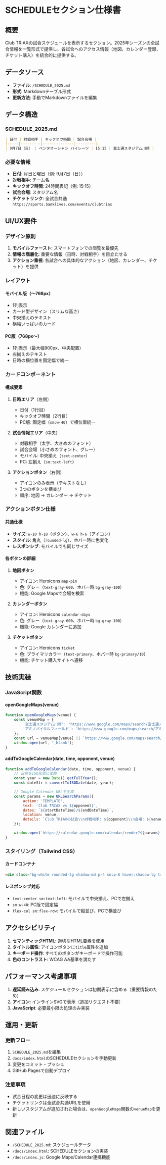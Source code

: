 # SCHEDULEセクション仕様書

## 概要
Club TRIAXの試合スケジュールを表示するセクション。2025年シーズンの全試合情報を一覧形式で提供し、各試合へのアクセス情報（地図、カレンダー登録、チケット購入）を統合的に提供する。

## データソース
- **ファイル**: `/SCHEDULE_2025.md`
- **形式**: Markdownテーブル形式
- **更新方法**: 手動でMarkdownファイルを編集

## データ構造

### SCHEDULE_2025.md
```markdown
| 日付 | 対戦相手 | キックオフ時間 | 試合会場 |
|-----|---------|--------------|---------|
| 9月7日（日） | ペンタオーシャン パイレーツ | 15:15 | 富士通スタジアム川崎 |
```

### 必要な情報
- **日付**: 月日と曜日（例: 9月7日（日））
- **対戦相手**: チーム名
- **キックオフ時間**: 24時間表記（例: 15:15）
- **試合会場**: スタジアム名
- **チケットリンク**: 全試合共通 `https://sports.banklives.com/events/clubtriax`

## UI/UX要件

### デザイン原則
1. **モバイルファースト**: スマートフォンでの閲覧を最優先
2. **情報の階層化**: 重要な情報（日時、対戦相手）を目立たせる
3. **アクション重視**: 各試合への具体的なアクション（地図、カレンダー、チケット）を提供

### レイアウト

#### モバイル版（〜768px）
- 1列表示
- カード型デザイン（スリムな高さ）
- 中央揃えのテキスト
- 横幅いっぱいのカード

#### PC版（768px〜）
- 1列表示（最大幅900px、中央配置）
- 左揃えのテキスト
- 日時の横位置を固定幅で統一

### カードコンポーネント

#### 構成要素
1. **日時エリア**（左側）
   - 日付（1行目）
   - キックオフ時間（2行目）
   - PC版: 固定幅（`sm:w-40`）で横位置統一

2. **試合情報エリア**（中央）
   - 対戦相手（太字、大きめのフォント）
   - 試合会場（小さめのフォント、グレー）
   - モバイル: 中央揃え（`text-center`）
   - PC: 左揃え（`sm:text-left`）

3. **アクションボタン**（右側）
   - アイコンのみ表示（テキストなし）
   - 3つのボタンを横並び
   - 順序: 地図 → カレンダー → チケット

### アクションボタン仕様

#### 共通仕様
- **サイズ**: `w-10 h-10`（ボタン）、`w-6 h-6`（アイコン）
- **スタイル**: 角丸（`rounded-lg`）、ホバー時に色変化
- **レスポンシブ**: モバイルでも同じサイズ

#### 各ボタンの詳細

1. **地図ボタン**
   - アイコン: Heroicons `map-pin`
   - 色: グレー（`text-gray-600`、ホバー時 `bg-gray-100`）
   - 機能: Google Mapsで会場を検索

2. **カレンダーボタン**
   - アイコン: Heroicons `calendar-days`
   - 色: グレー（`text-gray-600`、ホバー時 `bg-gray-100`）
   - 機能: Google カレンダーに追加

3. **チケットボタン**
   - アイコン: Heroicons `ticket`
   - 色: プライマリカラー（`text-primary`、ホバー時 `bg-primary/10`）
   - 機能: チケット購入サイトへ遷移

## 技術実装

### JavaScript関数

#### openGoogleMaps(venue)
```javascript
function openGoogleMaps(venue) {
    const venueMap = {
        '富士通スタジアム川崎': 'https://www.google.com/maps/search/富士通スタジアム川崎',
        'アミノバイタルフィールド': 'https://www.google.com/maps/search/アミノバイタルフィールド'
    };
    const url = venueMap[venue] || `https://www.google.com/maps/search/${encodeURIComponent(venue)}`;
    window.open(url, '_blank');
}
```

#### addToGoogleCalendar(date, time, opponent, venue)
```javascript
function addToGoogleCalendar(date, time, opponent, venue) {
    // 日付をISO形式に変換
    const year = new Date().getFullYear();
    const dateStr = convertToISODate(date, year);

    // Google Calendar URLを生成
    const params = new URLSearchParams({
        action: 'TEMPLATE',
        text: `Club TRIAX vs ${opponent}`,
        dates: `${startDateTime}/${endDateTime}`,
        location: venue,
        details: `Club TRIAXの試合\\n対戦相手: ${opponent}\\n会場: ${venue}`
    });

    window.open(`https://calendar.google.com/calendar/render?${params}`, '_blank');
}
```

### スタイリング（Tailwind CSS）

#### カードコンテナ
```html
<div class="bg-white rounded-lg shadow-md p-4 sm:p-6 hover:shadow-lg transition-shadow">
```

#### レスポンシブ対応
- `text-center sm:text-left`: モバイルで中央揃え、PCで左揃え
- `sm:w-40`: PC版で固定幅
- `flex-col sm:flex-row`: モバイルで縦並び、PCで横並び

## アクセシビリティ

1. **セマンティックHTML**: 適切なHTML要素を使用
2. **タイトル属性**: アイコンボタンに`title`属性を追加
3. **キーボード操作**: すべてのボタンがキーボードで操作可能
4. **色のコントラスト**: WCAG AA基準を満たす

## パフォーマンス考慮事項

1. **遅延読み込み**: スケジュールセクションは初期表示に含める（重要情報のため）
2. **アイコン**: インラインSVGで表示（追加リクエスト不要）
3. **JavaScript**: 必要最小限の処理のみ実装

## 運用・更新

### 更新フロー
1. `SCHEDULE_2025.md`を編集
2. `docs/index.html`のSCHEDULEセクションを手動更新
3. 変更をコミット・プッシュ
4. GitHub Pagesで自動デプロイ

### 注意事項
- 試合日程の変更は迅速に反映する
- チケットリンクは全試合共通URLを使用
- 新しいスタジアムが追加された場合は、`openGoogleMaps`関数の`venueMap`を更新

## 関連ファイル
- `/SCHEDULE_2025.md`: スケジュールデータ
- `/docs/index.html`: SCHEDULEセクションの実装
- `/docs/index.js`: Google Maps/Calendar連携機能